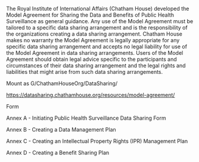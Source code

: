 The Royal Institute of International Affairs (Chatham House) developed the Model Agreement for Sharing the Data and Benefits of Public Health Surveillance as general guidance. Any use of the Model Agreement must be tailored to a specific data sharing arrangement and is the responsibility of the organizations creating a data sharing arrangement.  Chatham House makes no warranty the Model Agreement is legally appropriate for any specific data sharing arrangement and accepts no legal liability for use of the Model Agreement in data sharing arrangements. Users of the Model Agreement should obtain legal advice specific to the participants and circumstances of their data sharing arrangement and the legal rights and liabilities that might arise from such data sharing arrangements.


Mount as G/ChathamHouseOrg/DataSharing/

<a href="https://datasharing.chathamhouse.org/resources/model-agreement/">https://datasharing.chathamhouse.org/resources/model-agreement/</a>

Form

Annex A - Initiating Public Health Surveillance Data Sharing Form

Annex B - Creating a Data Management Plan

Annex C - Creating an Intellectual Property Rights (IPR) Management Plan

Annex D - Creating a Benefit Sharing Plan
